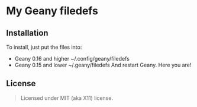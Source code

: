 # My Geany filedefs

## Installation
To install, just put the files into:
+ Geany 0.16 and higher
	~/.config/geany/filedefs
+ Geany 0.15 and lower
	~/.geany/filedefs
And restart Geany. Here you are!
## License
> Licensed under MIT (aka X11) license.
